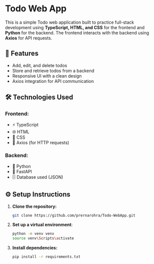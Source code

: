 # Todo Web App 
This is a simple Todo web application built to practice full-stack development using **TypeScript, HTML, and CSS** for the frontend and **Python** for the backend. The frontend interacts with the backend using **Axios** for API requests.

## 🚀 Features
- Add, edit, and delete todos  
- Store and retrieve todos from a backend  
- Responsive UI with a clean design  
- Axios integration for API communication 

## 🛠 Technologies Used

### Frontend:
- ⚡ TypeScript  
- 🌐 HTML  
- 🎨 CSS  
- 🔗 Axios (for HTTP requests)  

### Backend:
- 🐍 Python  
- 🚀 FastAPI
- 🗄️ Database used (JSON)  

## ⚙️ Setup Instructions

1. **Clone the repository:**
   ```sh
   git clone https://github.com/prernarohra/Todo-WebApp.git
   ```
2. **Set up a virtual environment**:
   ```sh
   python -m venv venv
   source venv\Scripts\activate
   ```
3. **Install dependencies:**
   ```sh
   pip install -r requirements.txt
   ```
